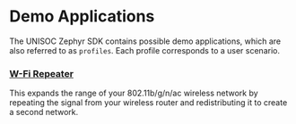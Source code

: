 # Demo Applications

The UNISOC Zephyr SDK contains possible demo applications, which are also referred to as ```profiles```.
Each profile corresponds to a user scenario.

### [W-Fi Repeater](wifi_repeater.md)
This expands the range of your 802.11b/g/n/ac wireless network by repeating the signal from your wireless router and redistributing it to create a second network.

